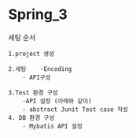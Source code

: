 # Spring_3

세팅 순서

	1.project 생성
	
	2.세팅 	-Encoding
		- API구성

	3.Test 환경 구성
		-API 설정 (아래와 같이)
		- abstract Junit Test case 작성 
	4. DB 환경 구성
		- Mybatis API 설정
 
